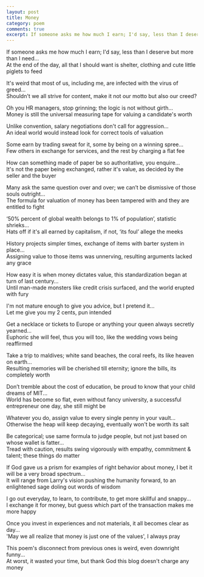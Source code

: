 ```yaml
---
layout: post
title: Money
category: poem
comments: true
excerpt: If someone asks me how much I earn; I'd say, less than I deserve but more than I need...
---
```



If someone asks me how much I earn; I'd say, less than I deserve but more than I need...  
At the end of the day, all that I should want is shelter, clothing and cute little piglets to feed


It's weird that most of us, including me, are infected with the virus of greed...  
Shouldn't we all strive for content, make it not our motto but also our creed?


Oh you HR managers, stop grinning; the logic is not without girth...  
Money is still the universal measuring tape for valuing a candidate's worth


Unlike convention, salary negotiations don't call for aggression...  
An ideal world would instead look for correct tools of valuation


Some earn by trading sweat for it, some by being on a winning spree...  
Few others in exchange for services, and the rest by charging a flat fee


How can something made of paper be so authoritative, you enquire...  
It's not the paper being exchanged, rather it's value, as decided by the seller and the buyer


Many ask the same question over and over; we can’t be dismissive of those souls outright...  
The formula for valuation of money has been tampered with and they are entitled to fight


‘50% percent of global wealth belongs to 1% of population’, statistic shrieks...  
Hats off if it's all earned by capitalism, if not, ‘its foul’ allege the meeks


History projects simpler times,  exchange of items with barter system in place...  
Assigning value to those items was unnerving, resulting arguments lacked any grace


How easy it is when money dictates value, this standardization began at turn of last century...  
Until man-made monsters like credit crisis surfaced, and the world erupted with fury


I'm not mature enough to give you advice, but I pretend it...  
Let me give you my 2 cents, pun intended


Get a necklace or tickets to Europe or anything your queen always secretly yearned...  
Euphoric she will feel, thus you will too, like the wedding vows being reaffirmed


Take a trip to maldives; white sand beaches, the coral reefs, its like heaven on earth...  
Resulting memories will be cherished till eternity; ignore the bills, its completely worth


Don’t tremble about the cost of education, be proud to know that your child dreams of MIT...  
World has become so flat, even without fancy university, a successful entrepreneur one day, she still might be


Whatever you do, assign value to every single penny in your vault...  
Otherwise the heap will keep decaying, eventually won't be worth its salt


Be categorical; use same formula to judge people, but not just based on whose wallet is fatter...  
Tread with caution, results swing vigorously with empathy, commitment & talent; these things do matter


If God gave us a prism for examples of right behavior about money, I bet it will be a very broad spectrum...  
It will range from Larry's vision pushing the humanity forward, to an enlightened sage doling out words of wisdom


I go out everyday, to learn, to contribute, to get more skillful and snappy...  
I exchange it for money, but guess which part of the transaction makes me more happy


Once you invest in experiences and not materials, it all becomes clear as day...  
'May we all realize that money is just one of the values', I always pray


This poem's disconnect from previous ones is weird, even downright funny...  
At worst, it wasted your time, but thank God this blog doesn't charge any money






